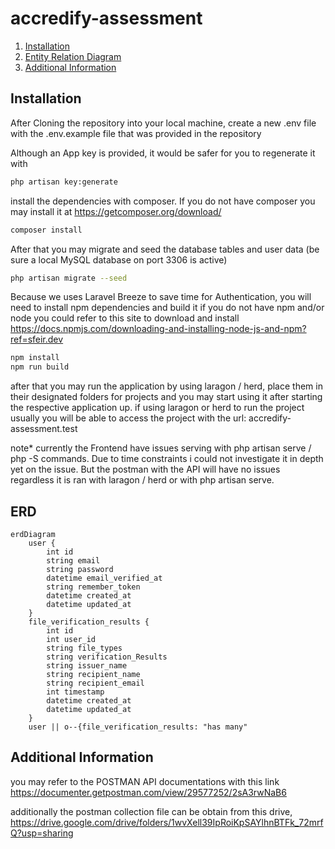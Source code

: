 # accredify-assessment

1. [Installation](#Installation)
2. [Entity Relation Diagram](#ERD)
3. [Additional Information](#Additional-Information)


## Installation
After Cloning the repository into your local machine, create a new .env file with the .env.example file that was provided in the repository

Although an App key is provided, it would be safer for you to regenerate it with
```bash
php artisan key:generate
```

install the dependencies with composer. 
If you do not have composer you may install it at https://getcomposer.org/download/
```bash
composer install
```
After that you may migrate and seed the database tables and user data (be sure a local MySQL database on port 3306 is active)
```bash
php artisan migrate --seed
```
Because we uses Laravel Breeze to save time for Authentication, you will need to install npm dependencies and build it
if you do not have npm and/or node you could refer to this site to download and install
https://docs.npmjs.com/downloading-and-installing-node-js-and-npm?ref=sfeir.dev

```bash
npm install
npm run build
```
after that you may run the application by using laragon / herd, place them in their designated folders for projects and you may start using it after starting the respective application up.
if using laragon or herd to run the project usually you will be able to access the project with the url: accredify-assessment.test

note* currently the Frontend have issues serving with php artisan serve / php -S commands. Due to time constraints i could not investigate it in depth yet on the issue. 
But the postman with the API will have no issues regardless it is ran with laragon / herd or with php artisan serve.

## ERD
``` mermaid
erdDiagram
    user {
        int id
        string email
        string password
        datetime email_verified_at
        string remember_token
        datetime created_at
        datetime updated_at
    }
    file_verification_results {
        int id
        int user_id
        string file_types
        string verification_Results
        string issuer_name
        string recipient_name
        string recipient_email
        int timestamp
        datetime created_at
        datetime updated_at
    }
    user || o--{file_verification_results: "has many"
```

## Additional Information
you may refer to the POSTMAN API documentations with this link
https://documenter.getpostman.com/view/29577252/2sA3rwNaB6

additionally the postman collection file can be obtain from this drive,
https://drive.google.com/drive/folders/1wvXell39IpRoiKpSAYlhnBTFk_72mrfQ?usp=sharing
